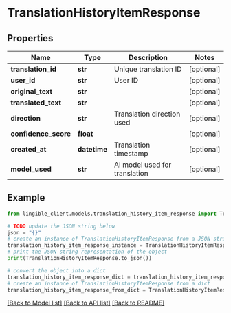 # TranslationHistoryItemResponse


## Properties

Name | Type | Description | Notes
------------ | ------------- | ------------- | -------------
**translation_id** | **str** | Unique translation ID | [optional]
**user_id** | **str** | User ID | [optional]
**original_text** | **str** |  | [optional]
**translated_text** | **str** |  | [optional]
**direction** | **str** | Translation direction used | [optional]
**confidence_score** | **float** |  | [optional]
**created_at** | **datetime** | Translation timestamp | [optional]
**model_used** | **str** | AI model used for translation | [optional]

## Example

```python
from lingible_client.models.translation_history_item_response import TranslationHistoryItemResponse

# TODO update the JSON string below
json = "{}"
# create an instance of TranslationHistoryItemResponse from a JSON string
translation_history_item_response_instance = TranslationHistoryItemResponse.from_json(json)
# print the JSON string representation of the object
print(TranslationHistoryItemResponse.to_json())

# convert the object into a dict
translation_history_item_response_dict = translation_history_item_response_instance.to_dict()
# create an instance of TranslationHistoryItemResponse from a dict
translation_history_item_response_from_dict = TranslationHistoryItemResponse.from_dict(translation_history_item_response_dict)
```
[[Back to Model list]](../README.md#documentation-for-models) [[Back to API list]](../README.md#documentation-for-api-endpoints) [[Back to README]](../README.md)
